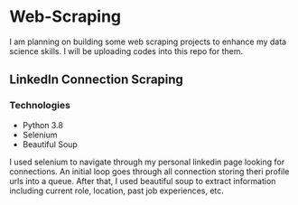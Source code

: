 # Web-Scraping

I am planning on building some web scraping projects to enhance my data science skills. I will be uploading codes into this repo for them.

## LinkedIn Connection Scraping

### Technologies
* Python 3.8
* Selenium
* Beautiful Soup

I used selenium to navigate through my personal linkedin page looking for connections. An initial loop goes through all connection storing theri profile urls into a queue. After that, I used beautiful soup to extract information including current role, location, past job experiences, etc.
